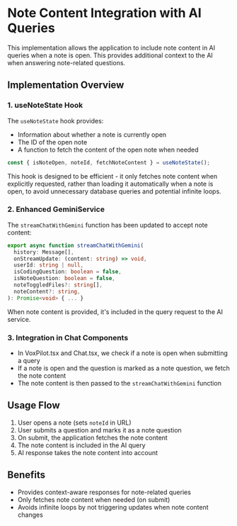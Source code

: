# Note Content Integration with AI Queries

This implementation allows the application to include note content in AI queries when a note is open. This provides additional context to the AI when answering note-related questions.

## Implementation Overview

### 1. useNoteState Hook

The `useNoteState` hook provides:
- Information about whether a note is currently open
- The ID of the open note
- A function to fetch the content of the open note when needed

```typescript
const { isNoteOpen, noteId, fetchNoteContent } = useNoteState();
```

This hook is designed to be efficient - it only fetches note content when explicitly requested, rather than loading it automatically when a note is open, to avoid unnecessary database queries and potential infinite loops.

### 2. Enhanced GeminiService

The `streamChatWithGemini` function has been updated to accept note content:

```typescript
export async function streamChatWithGemini(
  history: Message[],
  onStreamUpdate: (content: string) => void,
  userId: string | null,
  isCodingQuestion: boolean = false,
  isNoteQuestion: boolean = false,
  noteToggledFiles?: string[],
  noteContent?: string,
): Promise<void> { ... }
```

When note content is provided, it's included in the query request to the AI service.

### 3. Integration in Chat Components

- In VoxPilot.tsx and Chat.tsx, we check if a note is open when submitting a query
- If a note is open and the question is marked as a note question, we fetch the note content
- The note content is then passed to the `streamChatWithGemini` function

## Usage Flow

1. User opens a note (sets `noteId` in URL)
2. User submits a question and marks it as a note question
3. On submit, the application fetches the note content
4. The note content is included in the AI query
5. AI response takes the note content into account

## Benefits

- Provides context-aware responses for note-related queries
- Only fetches note content when needed (on submit)
- Avoids infinite loops by not triggering updates when note content changes 